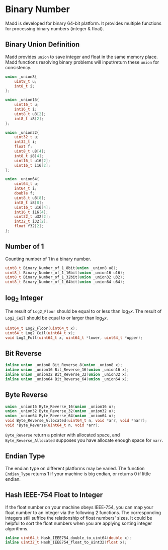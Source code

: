 Binary Number
===

Madd is developed for binary 64-bit platform. It provides multiple functions for processing binary numbers (integer & float).

Binary Union Definition
---

Madd provides `union` to save integer and float in the same memory place. Madd functions resolving binary problems will input/return these `union` for consistency.

```C
union _union8{
    uint8_t u;
    int8_t i;
};

union _union16{
    uint16_t u;
    int16_t i;
    uint8_t u8[2];
    int8_t i8[2];
};

union _union32{
    uint32_t u;
    int32_t i;
    float f;
    uint8_t u8[4];
    int8_t i8[4];
    uint16_t u16[2];
    uint16_t i16[2];
};

union _union64{
    uint64_t u;
    int64_t i;
    double f;
    uint8_t u8[8];
    int8_t i8[8];
    uint16_t u16[4];
    int16_t i16[4];
    uint32_t u32[2];
    int32_t i32[2];
    float f32[2];
};
```

Number of 1
---

Counting number of 1 in a binary number.

```C
uint8_t Binary_Number_of_1_8bit(union _union8 u8);
uint8_t Binary_Number_of_1_16bit(union _union16 u16);
uint8_t Binary_Number_of_1_32bit(union _union32 u32);
uint8_t Binary_Number_of_1_64bit(union _union64 u64);
```

$\log_{2}$ Integer
---

The result of `Log2_Floor` should be equal to or less than $\log_{2} x$. The result of `Log2_Ceil` should be equal to or larger than $\log_{2} x$.

```C
uint64_t Log2_Floor(uint64_t x);
uint64_t Log2_Ceil(uint64_t x);
void Log2_Full(uint64_t x, uint64_t *lower, uint64_t *upper);
```

Bit Reverse
---

```C
inline union _union8 Bit_Reverse_8(union _union8 x);
inline union _union16 Bit_Reverse_16(union _union16 x);
inline union _union32 Bit_Reverse_32(union _union32 x);
inline union _union64 Bit_Reverse_64(union _union64 x);
```

Byte Reverse
---

```C
union _union16 Byte_Reverse_16(union _union16 u);
union _union32 Byte_Reverse_32(union _union32 u);
union _union64 Byte_Reverse_64(union _union64 u);
void Byte_Reverse_Allocated(uint64_t n, void *arr, void *narr);
void *Byte_Reverse(uint64_t n, void *arr);
```

`Byte_Reverse` return a pointer with allocated space, and `Byte_Reverse_Allocated` supposes you have allocate enough space for `narr`.

Endian Type
---

The endian type on different platforms may be varied. The function `Endian_Type` returns 1 if your machine is big endian, or returns 0 if little endian.

Hash IEEE-754 Float to Integer
---

If the float number on your machine obeys IEEE-754, you can map your float number to an integer via the following 2 functions. The corresponding integers still suffice the relationship of float numbers' sizes. It could be helpful to sort the float numbers when you are applying sorting integer algorithms.

```C
inline uint64_t Hash_IEEE754_double_to_uint64(double x);
inline uint32_t Hash_IEEE754_float_to_uint32(float x);
```